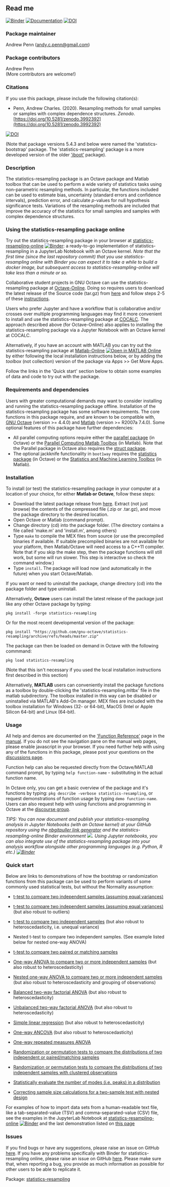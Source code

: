 ## Read me

[![Binder](https://mybinder.org/badge_logo.svg)](https://mybinder.org/v2/gh/acpennlab/statistics-resampling-online/master?labpath=statistics-resampling.ipynb)    [![Documentation](https://img.shields.io/badge/docs-online-blue.svg)](https://gnu-octave.github.io/statistics-resampling/)    [![DOI](https://zenodo.org/badge/DOI/10.5281/zenodo.3992392.svg)](https://doi.org/10.5281/zenodo.3992392) 

### Package maintainer
Andrew Penn (andy.c.penn@gmail.com)

### Package contributors
Andrew Penn  
(More contributors are welcome!)

### Citations
If you use this package, please include the following citation(s):

* Penn, Andrew Charles. (2020). Resampling methods for small samples or samples with complex dependence structures. *Zenodo*. [https://doi.org/10.5281/zenodo.3992392](https://doi.org/10.5281/zenodo.3992392) 

[![DOI](https://zenodo.org/badge/DOI/10.5281/zenodo.3992392.svg)](https://doi.org/10.5281/zenodo.3992392)

(Note that package versions 5.4.3 and below were named the 'statistics-bootstrap' package. The 'statistics-resampling' package is a more developed version of the older ['iboot'](https://github.com/acp29/iboot) package). 

### Description

The statistics-resampling package is an Octave package and Matlab toolbox that can be used to perform a wide variety of statistics tasks using non-parametric resampling methods. In particular, the functions included can be used to estimate bias, uncertainty (standard errors and confidence intervals), prediction error, and calculate *p*-values for null hypothesis significance tests. Variations of the resampling methods are included that improve the accuracy of the statistics for small samples and samples with complex dependence structures.  
  
### Using the statistics-resampling package online
  
Try out the statistics-resampling package in your browser at [statistics-resampling-online](https://mybinder.org/v2/gh/acpennlab/statistics-resampling-online/master?labpath=statistics-resampling.ipynb) [![Binder](https://mybinder.org/badge_logo.svg)](https://mybinder.org/v2/gh/acpennlab/statistics-resampling-online/master?labpath=statistics-resampling.ipynb): a ready-to-go implementation of statistics-resampling in a JupyterLab Notebook with an Octave kernel. *Note that the first time (since the last repository commit) that you use statistics-resampling online with Binder you can expect it to take a while to build a docker image, but subsequent access to statistics-resampling-online will take less than a minute or so.*

Collaborative student projects in GNU Octave can use the statistics-resampling package at [Octave-Online](https://octave-online.net/). Doing so requires users to download the latest release of the Source code (tar.gz) from [here](https://github.com/gnu-octave/statistics-resampling/releases) and follow steps 2-5 of these [instructions](https://octaveonline.uservoice.com/knowledgebase/articles/1078840-installing-custom-packages).

Users who prefer Jupyter and have a workflow that is collaborative and/or crosses over multiple programming languages may find it more convenient to install and use the statistics-resampling package at [COCALC](https://cocalc.com/). The approach described above (for Octave-Online) also applies to installing the statistics-resampling package via a Jupyter Notebook with an Octave kernel at COCALC.  
  
Alternatively, if you have an account with MATLAB you can try out the statistics-resampling package at [Matlab-Online](https://matlab.mathworks.com/open/github/v1?repo=gnu-octave/statistics-resampling&file=README.md) [![Open in MATLAB Online](https://www.mathworks.com/images/responsive/global/open-in-matlab-online.svg)](https://matlab.mathworks.com/open/github/v1?repo=gnu-octave/statistics-resampling&file=README.md) by either following the local installation instructions below, or by adding the *toolbox* (not collection) version of the package via Apps >> Get More Apps. 

Follow the links in the 'Quick start' section below to obtain some examples of data and code to try out with the package.  
 
### Requirements and dependencies
  
Users with greater computational demands may want to consider installing and running the statistics-resampling package offline. Installation of the statistics-resampling package has some software requirements. The core functions in this package require, and are known to be compatible with, [GNU Octave](https://octave.org/) (version >= 4.4.0) and [Matlab](https://uk.mathworks.com/products/matlab.html) (version >= R2007a 7.4.0). Some optional features of this package have further dependencies:

 * All parallel computing options require either the [parallel package](https://gnu-octave.github.io/packages/parallel/) (in Octave) or the [Parallel Computing Matlab Toolbox](https://uk.mathworks.com/products/parallel-computing.html) (in Matlab). Note that the Parallel package in Octave also requires the [struct package](https://gnu-octave.github.io/packages/struct/).  
 * The optional jackknife functionality in `boot1way` requires the [statistics package](https://gnu-octave.github.io/packages/statistics/) (in Octave) or the [Statistics and Machine Learning Toolbox](https://uk.mathworks.com/products/statistics.html) (in Matlab).  

### Installation
 
To install (or test) the statistics-resampling package in your computer at a location of your choice, for either **Matlab or Octave**, follow these steps: 
 
 * Download the latest package release from [here](https://github.com/gnu-octave/statistics-resampling/releases/). Extract (not just browse) the contents of the compressed file (.zip or .tar.gz), and move the package directory to the desired location.
 * Open Octave or Matlab (command prompt).
 * Change directory (cd) into the package folder. (The directory contains a file called 'make.m' and 'install.m', among others)
 * Type `make` to compile the MEX files from source (or use the precompiled binaries if available. If suitable precompiled binaries are not available for your platform, then Matlab/Octave will need access to a C++11 compiler. Note that if you skip the make step, then the package functions will still work, but some will run slower. This step is interactive so check the command window.) 
 * Type `install`. The package will load now (and automatically in the future) when you start Octave/Matlab.
 
If you want or need to uninstall the package, change directory (cd) into the package folder and type uninstall.
 
Alternatively, **Octave** users can install the latest release of the package just like any other Octave package by typing:

 `pkg install -forge statistics-resampling`
 
Or for the most recent developmental version of the package:
 
 `pkg install "https://github.com/gnu-octave/statistics-resampling/archive/refs/heads/master.zip"`
 
The package can then be loaded on demand in Octave with the following commmand:
 
 `pkg load statistics-resampling`  
 
  (Note that this isn't necessary if you used the local installation instructions first described in this section)
   
Alternatively, **MATLAB** users can conveniently install the package functions as a toolbox by double-clicking the 'statistics-resampling.mltbx' file in the matlab subdirectory. The toolbox installed in this way can be disabled or uninstalled via MATLAB's Add-On manager. MEX files are included with the toolbox installation for Windows (32- or 64-bit), MacOS (Intel or Apple Silicon 64-bit) and Linux (64-bit). 
  
### Usage

All help and demos are documented on the ['Function Reference'](https://gnu-octave.github.io/statistics-resampling/function_reference) page in the [manual](https://gnu-octave.github.io/statistics-resampling/). If you do not see the navigation pane on the manual web pages, please enable javascript in your browser. If you need further help with using any of the functions in this package, please post your questions on the [discussions page](https://github.com/gnu-octave/statistics-resampling/discussions).  
  
Function help can also be requested directly from the Octave/MATLAB command prompt, by typing `help function-name` - substituting in the actual function name.
  
In Octave only, you can get a basic overview of the package and it's functions by typing: `pkg describe -verbose statistics-resampling`, or request demonstrations of function usage by typing `demo function-name`. Users can also request help with using functions and programming in Octave at the [discourse group](https://octave.discourse.group/c/help/6).  

*TIPS: You can now document and publish your statistics-resampling analysis in Jupyter Notebooks (with an Octave kernel) at your GitHub repository using the [nbgitpuller link generator](https://nbgitpuller.readthedocs.io/en/latest/link.html?tab=binder) and the statistics-resampling-online Binder environment [![](https://img.shields.io/github/forks/acpennlab/statistics-resampling-online?label=GitHub%20Repo&amp;style=social)](https://github.com/acpennlab/statistics-resampling-online/). Using Jupyter notebooks, you can also integrate use of the statistics-resampling package into your analysis workflow alongside other programming languages (e.g. Python, R etc.) [![Binder](https://mybinder.org/badge_logo.svg)](https://mybinder.org/v2/gh/acpennlab/statistics-resampling-online/master?labpath=statistics-resampling.ipynb)*  

### Quick start

Below are links to demonstrations of how the bootstrap or randomization functions from this package can be used to perform variants of some commonly used statistical tests, but without the Normality assumption:  
   
 * [t-test to compare two independent samples (assuming equal variances)](https://gnu-octave.github.io/statistics-resampling/function/boot1way.html#1)  

 * [t-test to compare two independent samples (assuming equal variances)](https://gnu-octave.github.io/statistics-resampling/function/boot1way.html#2) (but also robust to outliers)  

 * [t-test to compare two independent samples](https://gnu-octave.github.io/statistics-resampling/function/bootlm.html#1) (but also robust to heteroscedasticity, i.e. unequal variance)  

 * Nested t-test to compare two independent samples. (See example listed below for nested one-way ANOVA)   
 
 * [t-test to compare two paired or matching samples](https://gnu-octave.github.io/statistics-resampling/function/bootlm.html#2)

 * [One-way ANOVA to compare two or more independent samples](https://gnu-octave.github.io/statistics-resampling/function/bootlm.html#3) (but also robust to heteroscedasticity)  

 * [Nested one-way ANOVA to compare two or more independent samples](https://gnu-octave.github.io/statistics-resampling/function/bootlm.html#13) (but also robust to heteroscedasticity and grouping of observations)    
 
 * [Balanced two-way factorial ANOVA](https://gnu-octave.github.io/statistics-resampling/function/bootlm.html#6) (but also robust to heteroscedasticity)  

 * [Unbalanced two-way factorial ANOVA](https://gnu-octave.github.io/statistics-resampling/function/bootlm.html#7) (but also robust to heteroscedasticity)  
 
 * [Simple linear regression](https://gnu-octave.github.io/statistics-resampling/function/bootlm.html#8) (but also robust to heteroscedasticity)  
 
 * [One-way ANCOVA](https://gnu-octave.github.io/statistics-resampling/function/bootlm.html#9) (but also robust to heteroscedasticity)  
 
 * [One-way repeated measures ANOVA](https://gnu-octave.github.io/statistics-resampling/function/bootlm.html#4)  
 
 * [Randomization or permutation tests to compare the distributions of two independent or paired/matching samples](https://gnu-octave.github.io/statistics-resampling/function/randtest2.html#1)  
 
 * [Randomization or permutation tests to compare the distributions of two independent samples with clustered observations](https://gnu-octave.github.io/statistics-resampling/function/randtest2.html#5) 
 
 * [Statistically evaluate the number of modes (i.e. peaks) in a distribution](https://gnu-octave.github.io/statistics-resampling/function/bootmode.html#1)  
 
 * [Correcting sample size calculations for a two-sample test with nested design](https://gnu-octave.github.io/statistics-resampling/function/sampszcalc.html#6)  
  
For examples of how to import data sets from a human-readable text file, like a tab-separated-value (TSV) and comma-separated-value (CSV) file, see the examples in the JupyterLab Notebook at [statistics-resampling-online](https://mybinder.org/v2/gh/acpennlab/statistics-resampling-online/master?labpath=statistics-resampling.ipynb) [![Binder](https://mybinder.org/badge_logo.svg)](https://mybinder.org/v2/gh/acpennlab/statistics-resampling-online/master?labpath=statistics-resampling.ipynb) and the last demonstration listed on [this page](https://gnu-octave.github.io/statistics-resampling/function/randtest2.html#5)
 
### Issues

If you find bugs or have any suggestions, please raise an issue on GitHub [here](https://github.com/gnu-octave/statistics-resampling/issues). If you have any problems specifically with Binder for statistics-resampling online, please raise an issue on GitHub [here](https://github.com/acpennlab/statistics-resampling-online/issues). Please make sure that, when reporting a bug, you provide as much information as possible for other users to be able to replicate it.   
  
Package: [statistics-resampling](https://gnu-octave.github.io/statistics-resampling/)  

